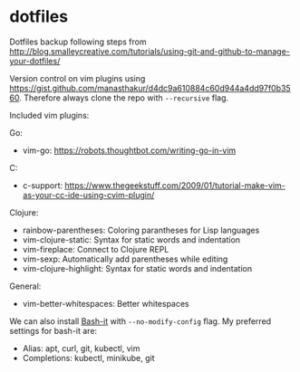 # dotfiles
Dotfiles backup following steps from http://blog.smalleycreative.com/tutorials/using-git-and-github-to-manage-your-dotfiles/

Version control on vim plugins using https://gist.github.com/manasthakur/d4dc9a610884c60d944a4dd97f0b3560.
Therefore always clone the repo with `--recursive` flag.

Included vim plugins:

Go:
- vim-go: https://robots.thoughtbot.com/writing-go-in-vim

C:
- c-support: https://www.thegeekstuff.com/2009/01/tutorial-make-vim-as-your-cc-ide-using-cvim-plugin/

Clojure:
- rainbow-parentheses: Coloring parantheses for Lisp languages
- vim-clojure-static: Syntax for static words and indentation
- vim-fireplace: Connect to Clojure REPL
- vim-sexp: Automatically add parentheses while editing
- vim-clojure-highlight: Syntax for static words and indentation

General:
- vim-better-whitespaces: Better whitespaces

We can also install [Bash-it](https://github.com/Bash-it/bash-it) with `--no-modify-config` flag.
My preferred settings for bash-it are:
- Alias: apt, curl, git, kubectl, vim
- Completions: kubectl, minikube, git
